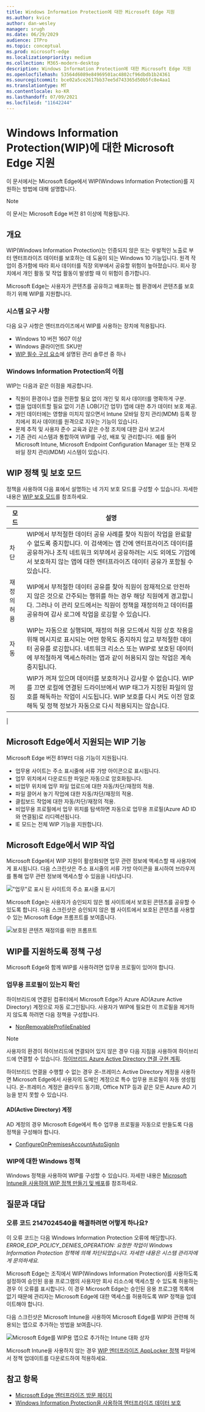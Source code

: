 ```yaml
---
title: Windows Information Protection에 대한 Microsoft Edge 지원
ms.author: kvice
author: dan-wesley
manager: srugh
ms.date: 06/29/2029
audience: ITPro
ms.topic: conceptual
ms.prod: microsoft-edge
ms.localizationpriority: medium
ms.collection: M365-modern-desktop
description: Windows Information Protection에 대한 Microsoft Edge 지원
ms.openlocfilehash: 53564d6089e84969501ac4802cf96dbdb1b24361
ms.sourcegitcommit: bce02a5ce2617bb37ee5d743365d50b5fc8e4aa1
ms.translationtype: MT
ms.contentlocale: ko-KR
ms.lasthandoff: 07/09/2021
ms.locfileid: "11642244"
---
```

# <a name="microsoft-edge-support-for-windows-information-protection-wip"></a>Windows Information Protection(WIP)에 대한 Microsoft Edge 지원

이 문서에서는 Microsoft Edge에서 WIP(Windows Information Protection)를 지 원하는 방법에 대해 설명합니다.

> [!NOTE]
> 이 문서는 Microsoft Edge 버전 81 이상에 적용됩니다.

## <a name="overview"></a>개요

WIP(Windows Information Protection)는 인증되지 않은 또는 우발적인 노출로 부터 엔터프라이즈 데이터를 보호하는 데 도움이 되는 Windows 10 기능입니다. 원격 작업이 증가함에 따라 회사 데이터를 직장 외부에서 공유할 위험이 높아졌습니다. 회사 장치에서 개인 활동 및 작업 활동이 발생할 때 이 위험이 증가합니다.

Microsoft Edge는 사용자가 콘텐츠를 공유하고 배포하는 웹 환경에서 콘텐츠를 보호하기 위해 WIP를 지원합니다.

### <a name="system-requirements"></a>시스템 요구 사항

다음 요구 사항은 엔터프라이즈에서 WIP를 사용하는 장치에 적용됩니다.

- Windows 10 버전 1607 이상
- Windows 클라이언트 SKU만
- [WIP 필수 구성 요소](/windows/security/information-protection/windows-information-protection/protect-enterprise-data-using-wip#prerequisites)에 설명된 관리 솔루션 중 하나

### <a name="windows-information-protection-benefits"></a>Windows Information Protection의 이점

WIP는 다음과 같은 이점을 제공합니다.

- 직원이 환경이나 앱을 전환할 필요 없이 개인 및 회사 데이터를 명확하게 구분.
- 앱을 업데이트할 필요 없이 기존 LOB(기간 업무) 앱에 대한 추가 데이터 보호 제공.
- 개인 데이터에는 영향을 미치지 않으면서 Intune 모바일 장치 관리(MDM) 등록 장치에서 회사 데이터를 원격으로 지우는 기능이 있습니다. 
- 문제 추적 및 사용자 준수 교육과 같은 수정 조치에 대한 감사 보고서
- 기존 관리 시스템과 통합하여 WIP를 구성, 배포 및 관리합니다. 예를 들어 Microsoft Intune, Microsoft Endpoint Configuration Manager 또는 현재 모바일 장치 관리(MDM) 시스템이 있습니다.

## <a name="wip-policy-and-protection-modes"></a>WIP 정책 및 보호 모드

정책을 사용하여 다음 표에서 설명하는 네 가지 보호 모드를 구성할 수 있습니다. 자세한 내용은 [WIP 보호 모드](/windows/security/information-protection/windows-information-protection/protect-enterprise-data-using-wip#wip-protection-modes)를 참조하세요.

| 모드 | 설명 |
|------|-------------|
| 차단 | WIP에서 부적절한 데이터 공유 사례를 찾아 직원이 작업을 완료할 수 없도록 중지합니다. 이 검색에는 앱 간에 엔터프라이즈 데이터를 공유하거나 조직 네트워크 외부에서 공유하려는 시도 외에도 기업에서 보호하지 않는 앱에 대한 엔터프라이즈 데이터 공유가 포함될 수 있습니다. |
| 재정의 허용 | WIP에서 부적절한 데이터 공유를 찾아 직원이 잠재적으로 안전하지 않은 것으로 간주되는 행위를 하는 경우 해당 직원에게 경고합니다. 그러나 이 관리 모드에서는 직원이 정책을 재정의하고 데이터를 공유하여 감사 로그에 작업을 로깅할 수 있습니다. |
| 자동 | WIP는 자동으로 실행되며, 재정의 허용 모드에서 직원 상호 작용을 위해 메시지로 표시되는 어떤 항목도 중지하지 않고 부적절한 데이터 공유를 로깅합니다. 네트워크 리소스 또는 WIP로 보호된 데이터에 부적절하게 액세스하려는 앱과 같이 허용되지 않는 작업은 계속 중지됩니다. |
| 꺼짐 | WIP가 꺼져 있으며 데이터를 보호하거나 감사할 수 없습니다. WIP를 끄면 로컬에 연결된 드라이브에서 WIP 태그가 지정된 파일의 암호를 해독하는 작업이 시도됩니다. WIP 보호를 다시 켜도 이전 암호 해독 및 정책 정보가 자동으로 다시 적용되지는 않습니다.
 |

## <a name="wip-features-supported-in-microsoft-edge"></a>Microsoft Edge에서 지원되는 WIP 기능

Microsoft Edge 버전 81부터 다음 기능이 지원됩니다.

- 업무용 사이트는 주소 표시줄에 서류 가방 아이콘으로 표시됩니다.  
- 업무 위치에서 다운로드한 파일은 자동으로 암호화됩니다.
- 비업무 위치에 업무 파일 업로드에 대한 자동/차단/재정의 적용.  
- 파일 끌어서 놓기 작업에 대한 자동/차단/재정의 적용.
- 클립보드 작업에 대한 자동/차단/재정의 적용.
- 비업무용 프로필에서 업무 위치를 탐색하면 자동으로 업무용 프로필(Azure AD ID와 연결됨)로 리디렉션됩니다.
- IE 모드는 전체 WIP 기능을 지원합니다.

## <a name="working-with-wip-in-microsoft-edge"></a>Microsoft Edge에서 WIP 작업

Microsoft Edge에서 WIP 지원이 활성화되면 업무 관련 정보에 액세스할 때 사용자에게 표시됩니다. 다음 스크린샷은 주소 표시줄의 서류 가방 아이콘을 표시하여 브라우저를 통해 업무 관련 정보에 액세스할 수 있음을 나타냅니다.

 !["업무"로 표시 된 사이트의 주소 표시줄 표시기](./media/microsoft-edge-security-windows-information-protection/microsoft-edge-wip-notify.png)

Microsoft Edge는 사용자가 승인되지 않은 웹 사이트에서 보호된 콘텐츠를 공유할 수 있도록 합니다. 다음 스크린샷은 승인되지 않은 웹 사이트에서 보호된 콘텐츠를 사용할 수 있는 Microsoft Edge 프롬프트를 보여줍니다.

 ![보호된 콘텐츠 재정의를 위한 프롬프트](./media/microsoft-edge-security-windows-information-protection/microsoft-edge-wip-override.png)

## <a name="configure-policies-to-support-wip"></a>WIP를 지원하도록 정책 구성

Microsoft Edge와 함께 WIP를 사용하려면 업무용 프로필이 있어야 합니다.

### <a name="ensure-the-presence-of-a-work-profile"></a>업무용 프로필이 있는지 확인

하이브리드에 연결된 컴퓨터에서 Microsoft Edge가 Azure AD(Azure Active Directory) 계정으로 자동 로그인됩니다. 사용자가 WIP에 필요한 이 프로필을 제거하지 않도록 하려면 다음 정책을 구성합니다.

- [NonRemovableProfileEnabled](./microsoft-edge-policies.md#nonremovableprofileenabled)

> [!NOTE]
> 사용자의 환경이 하이브리드에 연결되어 있지 않은 경우 다음 지침을 사용하여 하이브리드에 연결할 수 있습니다. [하이브리드 Azure Active Directory 연결 구현 계획](/azure/active-directory/devices/hybrid-azuread-join-plan).

하이브리드 연결을 수행할 수 없는 경우 온-프레미스 Active Directory 계정을 사용하면 Microsoft Edge에서 사용자의 도메인 계정으로 특수 업무용 프로필이 자동 생성됩니다. 온-프레미스 계정은 클라우드 동기화, Office NTP 등과 같은 모든 Azure AD 기능을 받지 못할 수 있습니다.

#### <a name="active-directory-ad-accounts"></a>AD(Active Directory) 계정

AD 계정의 경우 Microsoft Edge에서 특수 업무용 프로필을 자동으로 만들도록 다음 정책을 구성해야 합니다.

- [ConfigureOnPremisesAccountAutoSignIn](./microsoft-edge-policies.md#configureonpremisesaccountautosignin)

### <a name="windows-policies-for-wip"></a>WIP에 대한 Windows 정책

Windows 정책을 사용하여 WIP를 구성할 수 있습니다. 자세한 내용은 [Microsoft Intune을 사용하여 WIP 정책 만들기 및 배포](/windows/security/information-protection/windows-information-protection/overview-create-wip-policy)를 참조하세요.

## <a name="frequently-asked-questions"></a>질문과 대답

### <a name="how-do-i-resolve-error-code--2147024540"></a>오류 코드 2147024540을 해결하려면 어떻게 하나요?

이 오류 코드는 다음 Windows Information Protection 오류에 해당합니다. *ERROR_EDP_POLICY_DENIES_OPERATION: 요청한 작업이 Windows Information Protection 정책에 의해 차단되었습니다. 자세한 내용은 시스템 관리자에게 문의하세요.*

Microsoft Edge는 조직에서 WIP(Windows Information Protection)를 사용하도록 설정하여 승인된 응용 프로그램의 사용자만 회사 리소스에 액세스할 수 있도록 허용하는 경우 이 오류를 표시합니다. 이 경우 Microsoft Edge는 승인된 응용 프로그램 목록에 없기 때문에 관리자는 Microsoft Edge에 대한 액세스를 허용하도록 WIP 정책을 업데이트해야 합니다.

다음 스크린샷은 Microsoft Intune을 사용하여 Microsoft Edge를 WIP와 관련해 허용되는 앱으로 추가하는 방법을 보여줍니다.

 ![Microsoft Edge를 WIP용 앱으로 추가하는 Intune 대화 상자](./media/microsoft-edge-security-windows-information-protection/microsoft-edge-wip-exemption.png)

Microsoft Intune을 사용하지 않는 경우 [WIP 엔터프라이즈 AppLocker 정책](https://download.microsoft.com/download/8/9/9/8995d820-065c-4ab1-aa2a-9d6dc0cd7ffa/MsEdge%20-%20WIP%20Enterprise%20AppLocker%20Policy%20Files.zip) 파일에서 정책 업데이트를 다운로드하여 적용하세요.

## <a name="see-also"></a>참고 항목

- [Microsoft Edge 엔터프라이즈 방문 페이지](https://aka.ms/EdgeEnterprise) 
- [Windows Information Protection을 사용하여 엔터프라이즈 데이터 보호](/windows/security/information-protection/windows-information-protection/protect-enterprise-data-using-wip)